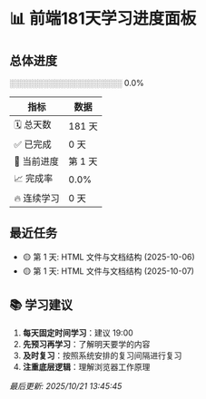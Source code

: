 # 📊 前端181天学习进度面板

## 总体进度
░░░░░░░░░░░░░░░░░░░░ 0.0%

| 指标 | 数据 |
|------|------|
| 🗓️ 总天数 | 181 天 |
| ✅ 已完成 | 0 天 |
| 🎯 当前进度 | 第 1 天 |
| 📈 完成率 | 0.0% |
| 🔥 连续学习 | 0 天 |

## 最近任务
- 🟡 第 1 天: HTML 文件与文档结构 (2025-10-06)
- 🟡 第 1 天: HTML 文件与文档结构 (2025-10-07)

## 📚 学习建议
1. **每天固定时间学习**：建议 19:00
2. **先预习再学习**：了解明天要学的内容
3. **及时复习**：按照系统安排的复习间隔进行复习
4. **注重底层逻辑**：理解浏览器工作原理

*最后更新: 2025/10/21 13:45:45* 
